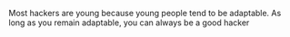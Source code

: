 Most hackers are young because young people tend to be adaptable. As long as you remain adaptable, you can always be a good hacker
